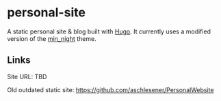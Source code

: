 # personal-site

A static personal site & blog built with [Hugo](https://gohugo.io/). It currently uses a modified version of the [min_night](https://github.com/nathancday/min_night) theme.

## Links
Site URL: TBD

Old outdated static site: https://github.com/aschlesener/PersonalWebsite
